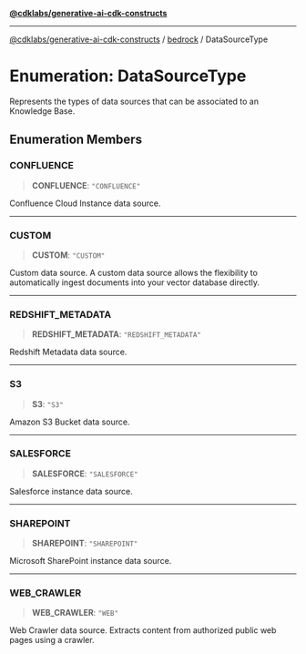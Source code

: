 [**@cdklabs/generative-ai-cdk-constructs**](../../../README.md)

***

[@cdklabs/generative-ai-cdk-constructs](../../../README.md) / [bedrock](../README.md) / DataSourceType

# Enumeration: DataSourceType

Represents the types of data sources that can be associated to an Knowledge Base.

## Enumeration Members

### CONFLUENCE

> **CONFLUENCE**: `"CONFLUENCE"`

Confluence Cloud Instance data source.

***

### CUSTOM

> **CUSTOM**: `"CUSTOM"`

Custom data source.
A custom data source allows the flexibility to automatically ingest documents
into your vector database directly.

***

### REDSHIFT\_METADATA

> **REDSHIFT\_METADATA**: `"REDSHIFT_METADATA"`

Redshift Metadata data source.

***

### S3

> **S3**: `"S3"`

Amazon S3 Bucket data source.

***

### SALESFORCE

> **SALESFORCE**: `"SALESFORCE"`

Salesforce instance data source.

***

### SHAREPOINT

> **SHAREPOINT**: `"SHAREPOINT"`

Microsoft SharePoint instance data source.

***

### WEB\_CRAWLER

> **WEB\_CRAWLER**: `"WEB"`

Web Crawler data source.
Extracts content from authorized public web pages using a crawler.
